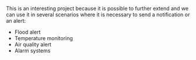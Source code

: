 This is an interesting project because it is possible to further extend and we can use it in several scenarios where it is necessary to send a notification or an alert:

* Flood alert
* Temperature monitoring
* Air quality alert
* Alarm systems
